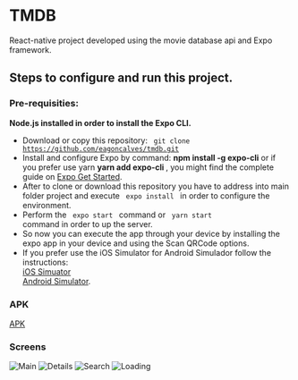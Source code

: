 # TMDB
React-native project developed using the movie database api and Expo framework.

## Steps to configure and run this project.

### Pre-requisities:
  <strong> Node.js installed in order to install the Expo CLI. </strong>

  - Download or copy this repository: <code> git clone https://github.com/eagoncalves/tmdb.git </code>
  - Install and configure Expo by command: <strong> npm install -g expo-cli</strong> or if you prefer use yarn <strong> yarn add expo-cli </strong> , you might find the complete guide on [Expo Get Started](https://docs.expo.io/versions/v36.0.0/get-started/installation/).
  - After to clone or download this repository you have to address into main folder project and execute <code> expo install </code> in order to configure the environment.
  - Perform the <code> expo start </code> command or <code> yarn start </code> command in order to up the server.
  - So now you can execute the app through your device by installing the expo app in your device and using the Scan QRCode options.
  - If you prefer use the iOS Simulator for Android Simulador follow the instructions:
      <br>[iOS Simuator](https://docs.expo.io/versions/v36.0.0/workflow/ios-simulator/)
      <br>[Android Simulator](https://docs.expo.io/versions/v36.0.0/workflow/android-studio-emulator/). 


### APK
[APK](https://exp-shell-app-assets.s3.us-west-1.amazonaws.com/android/%40eloi-goncalves/tmdb-7e39f69202a048a685afc6686b183509-signed.apk)
      
      
### Screens
![Main](https://github.com/eagoncalves/tmdb/blob/master/src/resources/main.png)
![Details](https://github.com/eagoncalves/tmdb/blob/master/src/resources/details.png)
![Search](https://github.com/eagoncalves/tmdb/blob/master/src/resources/search.png)
![Loading](https://github.com/eagoncalves/tmdb/blob/master/src/resources/loading.png)


